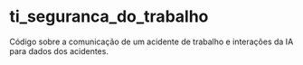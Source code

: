 # ti_seguranca_do_trabalho
Código sobre a comunicação de um acidente de trabalho e interações da IA para dados dos acidentes.
